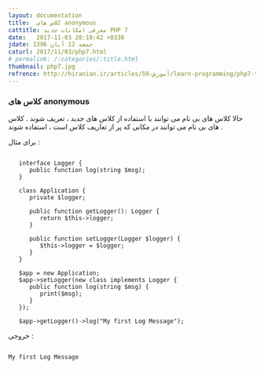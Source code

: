 ```yaml
---
layout: documentation
title:  کلاس های anonymous
cattitle: معرفی امکانات جدید PHP 7
date:   2017-11-03 20:10:42 +0330
jdate: جمعه 12 آبان 1396
caturl: 2017/11/03/php7.html
# permalink: /:categories/:title.html
thumbnail: php7.jpg
refrence: http://hiranian.ir/articles/59-آموزش/learn-programming/php7-training/566-php7-anonymous-classes.html
---
```

<h3>کلاس های anonymous</h3>
<p>
حالا کلاس های بی نام می توانند با استفاده از کلاس های جدید ، تعریف شوند . کلاس های بی نام می توانند در مکانی که پر از تعاریف کلاس است ، استفاده شوند .
</p>


<p>
برای مثال :
</p>

 <pre><code class="language-php  line-numbers">
   interface Logger {
      public function log(string $msg);
   }

   class Application {
      private $logger;

      public function getLogger(): Logger {
         return $this->logger;
      }

      public function setLogger(Logger $logger) {
         $this->logger = $logger;
      }  
   }

   $app = new Application;
   $app->setLogger(new class implements Logger {
      public function log(string $msg) {
         print($msg);
      }
   });

   $app->getLogger()->log("My first Log Message");
</code></pre>     
 
   <p>خروجی :</p>

<pre><code class="language-php">
My first Log Message
</code></pre>      